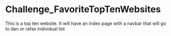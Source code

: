 # Challenge_FavoriteTopTenWebsites

This is a top ten website. It will have an index page with a navbar that will go to dan or rafas individual list

